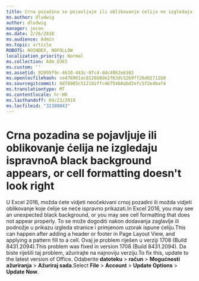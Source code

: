 ```yaml
---
title: Crna pozadina se pojavljuje ili oblikovanje ćelija ne izgledaju ispravno
ms.author: dludwig
author: dludwig
manager: jecon
ms.date: 2/26/2018
ms.audience: Admin
ms.topic: article
ROBOTS: NOINDEX, NOFOLLOW
localization_priority: Normal
ms.collection: Adm_O365
ms.custom: ''
ms.assetid: 92095f9c-4610-443c-8fc4-ddc49b2e6162
ms.openlocfilehash: ce476961ac8126b8de2f63dc52b9ff26d02711b8
ms.sourcegitcommit: 9d78905c512192ffc4675468abd2efc5f2e4baf4
ms.translationtype: MT
ms.contentlocale: hr-HR
ms.lasthandoff: 04/23/2019
ms.locfileid: "32389843"
---
```

# <a name="a-black-background-appears-or-cell-formatting-doesnt-look-right"></a><span data-ttu-id="c5b86-102">Crna pozadina se pojavljuje ili oblikovanje ćelija ne izgledaju ispravno</span><span class="sxs-lookup"><span data-stu-id="c5b86-102">A black background appears, or cell formatting doesn't look right</span></span>

<span data-ttu-id="c5b86-103">U Excel 2016, možda ćete vidjeti neočekivani crnoj pozadini ili možda vidjeti oblikovanje koje ćelije se neće ispravno prikazati.</span><span class="sxs-lookup"><span data-stu-id="c5b86-103">In Excel 2016, you may see an unexpected black background, or you may see cell formatting that does not appear properly.</span></span> <span data-ttu-id="c5b86-104">To se može dogoditi nakon dodavanja zaglavlje ili podnožje u prikazu izgleda stranice i primjenom uzorak ispune ćeliju.</span><span class="sxs-lookup"><span data-stu-id="c5b86-104">This can happen after adding a header or footer in Page Layout View, and applying a pattern fill to a cell.</span></span> <span data-ttu-id="c5b86-105">Ovaj je problem riješen u verziji 1708 (Build 8431.2094).</span><span class="sxs-lookup"><span data-stu-id="c5b86-105">This problem was fixed in version 1708 (Build 8431.2094).</span></span> <span data-ttu-id="c5b86-106">Da biste riješili taj problem, ažurirajte na najnoviju verziju.</span><span class="sxs-lookup"><span data-stu-id="c5b86-106">To fix this, update to the latest version of Office.</span></span> <span data-ttu-id="c5b86-107">Odaberite **datoteku** \> **račun** \> **Mogućnosti ažuriranja** \> **Ažuriraj sada**.</span><span class="sxs-lookup"><span data-stu-id="c5b86-107">Select **File** \> **Account** \> **Update Options** \> **Update Now**.</span></span>
  

